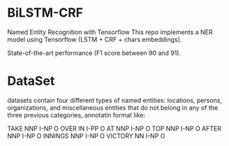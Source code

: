# BiLSTM-CRF

Named Entity Recognition with Tensorflow 
This repo implements a NER model using Tensorflow (LSTM + CRF + chars embeddings).

State-of-the-art performance (F1 score between 90 and 91).

# DataSet
datasets contain four different types of named entities: locations, persons, organizations, and miscellaneous entities that
do not belong in any of the three previous categories, annotatin format like:

TAKE NNP I-NP O
OVER IN I-PP O
AT NNP I-NP O
TOP NNP I-NP O
AFTER NNP I-NP O
INNINGS NNP I-NP O
VICTORY NN I-NP O

